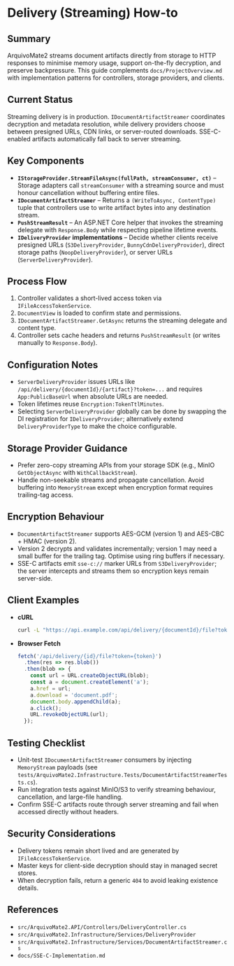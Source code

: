 # Delivery (Streaming) How-to

## Summary
ArquivoMate2 streams document artifacts directly from storage to HTTP responses to minimise memory usage, support on-the-fly decryption, and preserve backpressure. This guide complements `docs/ProjectOverview.md` with implementation patterns for controllers, storage providers, and clients.

## Current Status
Streaming delivery is in production. `IDocumentArtifactStreamer` coordinates decryption and metadata resolution, while delivery providers choose between presigned URLs, CDN links, or server-routed downloads. SSE-C-enabled artifacts automatically fall back to server streaming.

## Key Components
- **`IStorageProvider.StreamFileAsync(fullPath, streamConsumer, ct)`** – Storage adapters call `streamConsumer` with a streaming source and must honour cancellation without buffering entire files.
- **`IDocumentArtifactStreamer`** – Returns a `(WriteToAsync, ContentType)` tuple that controllers use to write artifact bytes into any destination stream.
- **`PushStreamResult`** – An ASP.NET Core helper that invokes the streaming delegate with `Response.Body` while respecting pipeline lifetime events.
- **`IDeliveryProvider` implementations** – Decide whether clients receive presigned URLs (`S3DeliveryProvider`, `BunnyCdnDeliveryProvider`), direct storage paths (`NoopDeliveryProvider`), or server URLs (`ServerDeliveryProvider`).

## Process Flow
1. Controller validates a short-lived access token via `IFileAccessTokenService`.
2. `DocumentView` is loaded to confirm state and permissions.
3. `IDocumentArtifactStreamer.GetAsync` returns the streaming delegate and content type.
4. Controller sets cache headers and returns `PushStreamResult` (or writes manually to `Response.Body`).

## Configuration Notes
- `ServerDeliveryProvider` issues URLs like `/api/delivery/{documentId}/{artifact}?token=...` and requires `App:PublicBaseUrl` when absolute URLs are needed.
- Token lifetimes reuse `Encryption:TokenTtlMinutes`.
- Selecting `ServerDeliveryProvider` globally can be done by swapping the DI registration for `IDeliveryProvider`; alternatively extend `DeliveryProviderType` to make the choice configurable.

## Storage Provider Guidance
- Prefer zero-copy streaming APIs from your storage SDK (e.g., MinIO `GetObjectAsync` with `WithCallbackStream`).
- Handle non-seekable streams and propagate cancellation. Avoid buffering into `MemoryStream` except when encryption format requires trailing-tag access.

## Encryption Behaviour
- `DocumentArtifactStreamer` supports AES-GCM (version 1) and AES-CBC + HMAC (version 2).
- Version 2 decrypts and validates incrementally; version 1 may need a small buffer for the trailing tag. Optimise using ring buffers if necessary.
- SSE-C artifacts emit `sse-c://` marker URLs from `S3DeliveryProvider`; the server intercepts and streams them so encryption keys remain server-side.

## Client Examples
- **cURL**
  ```bash
  curl -L "https://api.example.com/api/delivery/{documentId}/file?token={token}" -o document.pdf
  ```
- **Browser Fetch**
  ```js
  fetch('/api/delivery/{id}/file?token={token}')
    .then(res => res.blob())
    .then(blob => {
      const url = URL.createObjectURL(blob);
      const a = document.createElement('a');
      a.href = url;
      a.download = 'document.pdf';
      document.body.appendChild(a);
      a.click();
      URL.revokeObjectURL(url);
    });
  ```

## Testing Checklist
- Unit-test `IDocumentArtifactStreamer` consumers by injecting `MemoryStream` payloads (see `tests/ArquivoMate2.Infrastructure.Tests/DocumentArtifactStreamerTests.cs`).
- Run integration tests against MinIO/S3 to verify streaming behaviour, cancellation, and large-file handling.
- Confirm SSE-C artifacts route through server streaming and fail when accessed directly without headers.

## Security Considerations
- Delivery tokens remain short lived and are generated by `IFileAccessTokenService`.
- Master keys for client-side decryption should stay in managed secret stores.
- When decryption fails, return a generic `404` to avoid leaking existence details.

## References
- `src/ArquivoMate2.API/Controllers/DeliveryController.cs`
- `src/ArquivoMate2.Infrastructure/Services/DeliveryProvider`
- `src/ArquivoMate2.Infrastructure/Services/DocumentArtifactStreamer.cs`
- `docs/SSE-C-Implementation.md`
